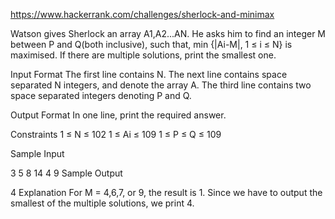 https://www.hackerrank.com/challenges/sherlock-and-minimax

Watson gives Sherlock an array A1,A2...AN. 
He asks him to find an integer M between P and Q(both inclusive), such that, min {|Ai-M|, 1 ≤ i ≤ N} is maximised. If there are multiple solutions, print the smallest one.

Input Format 
The first line contains N. The next line contains space separated N integers, and denote the array A. The third line contains two space separated integers denoting P and Q.

Output Format 
In one line, print the required answer.

Constraints 
1 ≤ N ≤ 102 
1 ≤ Ai ≤ 109 
1 ≤ P ≤ Q ≤ 109

Sample Input

3
5 8 14
4 9
Sample Output

4
Explanation 
For M = 4,6,7, or 9, the result is 1. Since we have to output the smallest of the multiple solutions, we print 4.